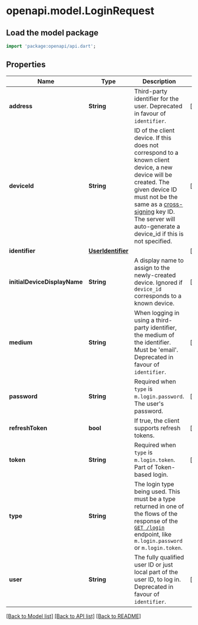 # openapi.model.LoginRequest

## Load the model package
```dart
import 'package:openapi/api.dart';
```

## Properties
Name | Type | Description | Notes
------------ | ------------- | ------------- | -------------
**address** | **String** | Third-party identifier for the user.  Deprecated in favour of `identifier`. | [optional] 
**deviceId** | **String** | ID of the client device. If this does not correspond to a known client device, a new device will be created. The given device ID must not be the same as a [cross-signing](https://spec.matrix.org/v1.13/client-server-api/#cross-signing) key ID. The server will auto-generate a device_id if this is not specified. | [optional] 
**identifier** | [**UserIdentifier**](UserIdentifier.md) |  | [optional] 
**initialDeviceDisplayName** | **String** | A display name to assign to the newly-created device. Ignored if `device_id` corresponds to a known device. | [optional] 
**medium** | **String** | When logging in using a third-party identifier, the medium of the identifier. Must be 'email'.  Deprecated in favour of `identifier`. | [optional] 
**password** | **String** | Required when `type` is `m.login.password`. The user's password. | [optional] 
**refreshToken** | **bool** | If true, the client supports refresh tokens. | [optional] 
**token** | **String** | Required when `type` is `m.login.token`. Part of Token-based login. | [optional] 
**type** | **String** | The login type being used.  This must be a type returned in one of the flows of the response of the [`GET /login`](https://spec.matrix.org/v1.13/client-server-api/#get_matrixclientv3login) endpoint, like `m.login.password` or `m.login.token`. | 
**user** | **String** | The fully qualified user ID or just local part of the user ID, to log in.  Deprecated in favour of `identifier`. | [optional] 

[[Back to Model list]](../README.md#documentation-for-models) [[Back to API list]](../README.md#documentation-for-api-endpoints) [[Back to README]](../README.md)



